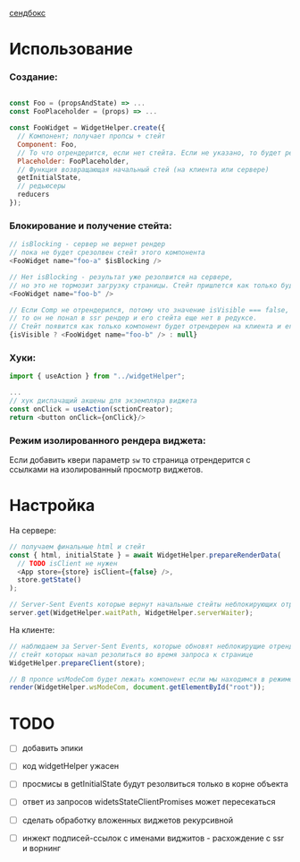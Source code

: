 [сендбокс](https://codesandbox.io/s/ssr-widgets-proto-0rlx2)

# Использование

### Создание:

```js

const Foo = (propsAndState) => ...
const FooPlaceholder = (props) => ...

const FooWidget = WidgetHelper.create({
  // Компонент; получает пропсы + стейт
  Component: Foo,
  // То что отрендерится, если нет стейта. Если не указано, то будет рендериться Component только с пропсами
  Placeholder: FooPlaceholder,
  // Функция возвращающая начальный стей (на клиента или сервере)
  getInitialState,
  // редьюсеры
  reducers
});
```

### Блокирование и получение стейта:

```js
// isBlocking - сервер не вернет рендер
// пока не будет срезолвен стейт этого компонента
<FooWidget name="foo-a" $isBlocking />

// Нет isBlocking - результат уже резолвится на сервере,
// но это не тормозит загрузку страницы. Стейт пришлется как только будет готов
<FooWidget name="foo-b" />

// Если Comp не отрендерился, потому что значение isVisible === false,
// то он не понал в ssr рендер и его стейта еще нет в редуксе.
// Стейт появится как только компонент будет отрендерен на клиента и его стейт срезолвится.
{isVisible ? <FooWidget name="foo-b" /> : null}
```

### Хуки:

```js
import { useAction } from "../widgetHelper";

...
// хук диспачащий акшены для экземпляра виджета
const onClick = useAction(sctionCreator);
return <button onClick={onClick}/>
```

### Режим изолированного рендера виджета:

Если добавить квери параметр `sw` то страница отрендерится с ссылками на изолированный просмотр виджетов.

# Настройка

На сервере:

```js
// получаем финальные html и стейт
const { html, initialState } = await WidgetHelper.prepareRenderData(
  // TODO isClient не нужен
  <App store={store} isClient={false} />,
  store.getState()
);
```

```js
// Server-Sent Events которые вернут начальные стейты неблокирующих отрендеренных виджетов
server.get(WidgetHelper.waitPath, WidgetHelper.serverWaiter);
```

На клиенте:

```js
// наблюдаем за Server-Sent Events, которые обновят неблокирущие отрендеренные виджеты,
// стейт которых начал резолиться во время запроса к странице
WidgetHelper.prepareClient(store);
```

```js
// В пропсе wsModeCom будет лежать компонент если мы находимся в режиме рендера одного виджета
render(WidgetHelper.wsModeCom, document.getElementById("root"));
```

# TODO

- [ ] добавить эпики

- [ ] код widgetHelper ужасен
- [ ] просмисы в getInitialState будут резолвиться только в корне объекта
- [ ] ответ из запросов widetsStateClientPromises может пересекаться
- [ ] сделать обработку вложенных виджетов рекурсивной
- [ ] инжект подписей-ссылок с именами виджитов - расхождение с ssr и ворнинг
